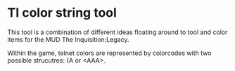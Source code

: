 # TI color string tool

This tool is a combination of different ideas floating around to tool and color items for the MUD The Inquisition:Legacy.

Within the game, telnet colors are represented by colorcodes with two possible strucutres: {A or \<AAA>.
